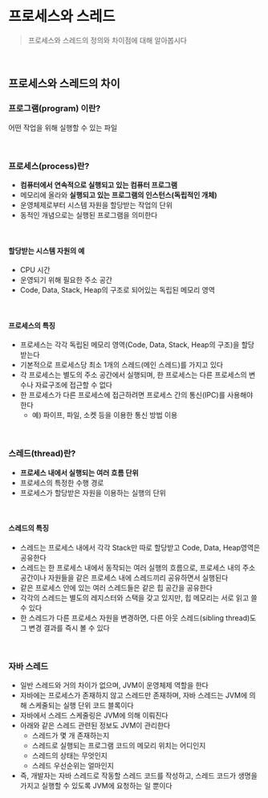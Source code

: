 # 프로세스와 스레드
> 프로세스와 스레드의 정의와 차이점에 대해 알아봅시다
<br>

## 프로세스와 스레드의  차이
### 프로그램(program) 이란?
어떤 작업을 위해 실행할 수 있는 파일

<br>

### 프로세스(process)란?
- **컴퓨터에서 연속적으로 실행되고 있는 컴퓨터 프로그램**
- 메모리에 올라와 **실행되고 있는 프로그램의 인스턴스(독립적인 개체)**
- 운영체제로부터 시스템 자원을 할당받는 작업의 단위
- 동적인 개념으로는 실행된 프로그램을 의미한다
<br>

#### 할당받는 시스템 자원의 예
- CPU 시간
- 운영되기 위해 필요한 주소 공간
- Code, Data, Stack, Heap의 구조로 되어있는 독립된 메모리 영역
<br>

#### 프로세스의 특징
- 프로세스는 각각 독립된 메모리 영역(Code, Data, Stack, Heap의 구조)을 할당 받는다
- 기본적으로 프로세스당 최소 1개의 스레드(메인 스레드)를 가지고 있다
- 각 프로세스는 별도의 주소 공간에서 실행되며, 한 프로세스는 다른 프로세스의 변수나 자료구조에 접근할 수 없다
- 한 프로세스가 다른 프로세스에 접근하려면 프로세스 간의 통신(IPC)를 사용해야 한다
  - 예) 파이프, 파일, 소켓 등을 이용한 통신 방법 이용
<br>

### 스레드(thread)란?
- **프로세스 내에서 실행되는 여러 흐름 단위**
- 프로세스의 특정한 수행 경로
- 프로세스가 할당받은 자원을 이용하는 실행의 단위
<br>

#### 스레드의 특징
- 스레드는 프로세스 내에서 각각 Stack만 따로 할당받고 Code, Data, Heap영역은 공유한다
- 스레드는 한 프로세스 내에서 동작되는 여러 실행의 흐름으로, 프로세스 내의 주소 공간이나 자원들을 같은 프로세스 내에 스레드끼리 공유하면서 실행된다
- 같은 프로세스 안에 있는 여러 스레드들은 같은 힙 공간을 공유한다
- 각각의 스레드는 별도의 레지스터와 스택을 갖고 있지만, 힙 메모리는 서로 읽고 쓸 수 있다
- 한 스레드가 다른 프로세스 자원을 변경하면, 다른 아웃 스레드(sibling thread)도 그 변경 결과를 즉시 볼 수 있다
<br>

### 자바 스레드
- 일반 스레드와 거의 차이가 없으며, JVM이 운영체제 역할을 한다
- 자바에는 프로세스가 존재하지 않고 스레드만 존재하며, 자바 스레드는 JVM에 의해 스케줄되는 실행 단위 코드 블록이다
- 자바에서 스레드 스케줄링은 JVM에 의해 이뤄진다
- 아래와 같은 스레드 관련된 정보도 JVM이 관리한다
  - 스레드가 몇 개 존재하는지
  - 스레드로 실행되는 프로그램 코드의 메모리 위치는 어디인지
  - 스레드의 상태는 무엇인지
  - 스레드 우선순위는 얼마인지
- 즉, 개발자는 자바 스레드로 작동할 스레드 코드를 작성하고, 스레드 코드가 생명을 가지고 실행할 수 있도록 JVM에 요청하는 일 뿐이다

